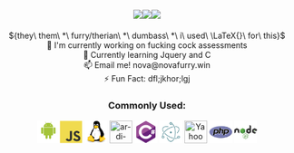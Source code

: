 <!-- <h1 align="center"><img align="left" width="100" height="100" src="https://avatars.githubusercontent.com/u/47910472?v=4">
  $_{uwu}$ Hi! I'm Nova The Fox! $_{uwu}$
  <img align="right" width="100" height="100" src="https://avatars.githubusercontent.com/u/47910472?v=4"> </h1> -->

 <h4 align="center"><img height="150" src="https://avatars.githubusercontent.com/u/47910472?v=4"><img src="header.png" height=150><img height="150" src="https://avatars.githubusercontent.com/u/47910472?v=4"></h4>
  
<p align="center">${they\ them\ *\ furry/therian\ *\ dumbass\ *\ i\ used\ \LaTeX{}\ for\ this}$<br>🔭 I'm currently working on fucking cock assessments<br>
🌱 Currently learning Jquery and C<br>
📫 Email me! nova@novafurry.win<br>
⚡ Fun Fact: dfl;jkhor;lgj</p>
<h3 align="center">Commonly Used:</h3>
<p align="center"><img height=40 width=40 src="https://raw.githubusercontent.com/devicons/devicon/master/icons/android/android-original-wordmark.svg" title="I have a google pixel 6a. it fucking sucks my moto g5s is better"><img height=40 width=40 src="https://raw.githubusercontent.com/devicons/devicon/master/icons/javascript/javascript-original.svg" title="JS ON TOP"> <img height=40 width=40 src="https://raw.githubusercontent.com/devicons/devicon/master/icons/linux/linux-original.svg" title="Fuck windows..."> <img height=40 width=40 src="https://cdn.worldvectorlogo.com/logos/arduino-1.svg" title="ar-di-no, one of my brothers classmates"> <img height=40 width=40 src="https://raw.githubusercontent.com/devicons/devicon/master/icons/csharp/csharp-original.svg" title="OI! TF YOU DOING HERE CSS! YOU ARENT A LANG"> <img height=40 width=40 src="https://raw.githubusercontent.com/devicons/devicon/master/icons/electron/electron-original.svg" title="Tell me the diference between these two images: Electron, Real Native App. Large Corps: They're the same thing!"> <img height=40 width=40 src="https://camo.githubusercontent.com/3e5344a2965e786497ceb575ad67d2c64d412bb9683da05791edf424a0e40734/68747470733a2f2f7777772e766563746f726c6f676f2e7a6f6e652f6c6f676f732f66697265626173652f66697265626173652d69636f6e2e737667" title="Yahoo WaterMansion"> <img height=40 width=40 src="https://raw.githubusercontent.com/devicons/devicon/master/icons/php/php-original.svg" title="Uhmm acshuawwy its pronounced `PUH-UP`"> <img height=40 width=40 src="https://raw.githubusercontent.com/devicons/devicon/master/icons/nodejs/nodejs-original-wordmark.svg" title="`the node` - The adobe photoshop texture generator issue docs 2024"></p>
<!-- <p align=center><img align="center" src="/github-metrics.svg" width=450></p> -->
